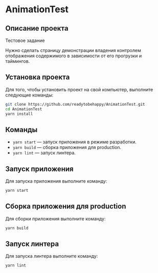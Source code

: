 # AnimationTest
## Описание проекта

Тестовое задание

Нужно сделать страницу демонстрации владения контролем отображения содержимого в зависимости от его прогрузки и таймингов.

## Установка проекта

Для того, чтобы установить проект на свой компьютер, выполните следующие команды:
```bash
git clone https://github.com/readytobehappy/AnimationTest.git
cd AnimationTest
yarn install
```

## Команды
* `yarn start` — запуск приложения в режиме разработки.
* `yarn build` — сборка приложения для production.
* `yarn lint` — запуск линтера.

## Запуск приложения

Для запуска приложения выполните команду:
```bash
yarn start
```

## Сборка приложения для production

Для сборки приложения выполните команду:
```bash
yarn build
```

## Запуск линтера

Для запуска линтера выполните команду:
```bash
yarn lint
```

